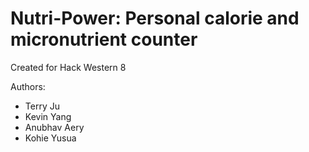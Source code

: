 # **Nutri-Power: Personal calorie and micronutrient counter**
Created for Hack Western 8

Authors: 
- Terry Ju
- Kevin Yang
- Anubhav Aery
- Kohie Yusua
